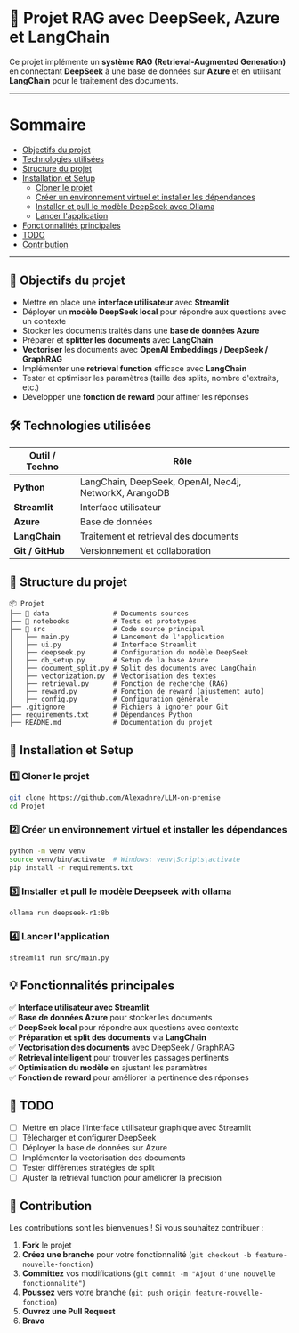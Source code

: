 # 🚀 Projet RAG avec DeepSeek, Azure et LangChain

Ce projet implémente un **système RAG (Retrieval-Augmented Generation)** en connectant **DeepSeek** à une base de données sur **Azure** et en utilisant **LangChain** pour le traitement des documents.

---

# Sommaire

- [Objectifs du projet](#📌-objectifs-du-projet)
- [Technologies utilisées](#🛠️-technologies-utilisées)
- [Structure du projet](#📂-structure-du-projet)
- [Installation et Setup](#🚀-installation-et-setup)
  - [Cloner le projet](#1️⃣-cloner-le-projet)
  - [Créer un environnement virtuel et installer les dépendances](#2️⃣-créer-un-environnement-virtuel-et-installer-les-dépendances)
  - [Installer et pull le modèle DeepSeek avec Ollama](#3️⃣-installer-et-pull-le-modèle-deepseek-with-ollama)
  - [Lancer l'application](#4️⃣-lancer-lapplication)
- [Fonctionnalités principales](#💡-fonctionnalités-principales)
- [TODO](#📅-todo)
- [Contribution](#🤝-contribution)

---
## 📌 Objectifs du projet



- Mettre en place une **interface utilisateur** avec **Streamlit**  
- Déployer un **modèle DeepSeek local** pour répondre aux questions avec un contexte  
- Stocker les documents traités dans une **base de données Azure**  
- Préparer et **splitter les documents** avec **LangChain**  
- **Vectoriser** les documents avec **OpenAI Embeddings / DeepSeek / GraphRAG**  
- Implémenter une **retrieval function** efficace avec **LangChain**  
- Tester et optimiser les paramètres (taille des splits, nombre d'extraits, etc.)  
- Développer une **fonction de reward** pour affiner les réponses  

## 🛠️ Technologies utilisées

| Outil / Techno  | Rôle |
|-----------------|------|
| **Python** | LangChain, DeepSeek, OpenAI, Neo4j, NetworkX, ArangoDB |
| **Streamlit** | Interface utilisateur |
| **Azure** | Base de données |
| **LangChain** | Traitement et retrieval des documents |
| **Git / GitHub** | Versionnement et collaboration |

## 📂 Structure du projet  

```
📦 Projet
├── 📂 data                # Documents sources
├── 📂 notebooks           # Tests et prototypes
├── 📂 src                 # Code source principal
│   ├── main.py           # Lancement de l'application
│   ├── ui.py             # Interface Streamlit
│   ├── deepseek.py       # Configuration du modèle DeepSeek
│   ├── db_setup.py       # Setup de la base Azure
│   ├── document_split.py # Split des documents avec LangChain
│   ├── vectorization.py  # Vectorisation des textes
│   ├── retrieval.py      # Fonction de recherche (RAG)
│   ├── reward.py         # Fonction de reward (ajustement auto)
│   ├── config.py         # Configuration générale
├── .gitignore            # Fichiers à ignorer pour Git
├── requirements.txt      # Dépendances Python
├── README.md             # Documentation du projet
```

## 🚀 Installation et Setup

### 1️⃣ Cloner le projet

```bash
git clone https://github.com/Alexadnre/LLM-on-premise
cd Projet
```

### 2️⃣ Créer un environnement virtuel et installer les dépendances  

```bash
python -m venv venv
source venv/bin/activate  # Windows: venv\Scripts\activate
pip install -r requirements.txt
```

### 3️⃣ Installer et pull le modèle Deepseek with ollama

```bash
ollama run deepseek-r1:8b
```

### 4️⃣ Lancer l'application

```bash
streamlit run src/main.py
```

## 💡 Fonctionnalités principales  

✅ **Interface utilisateur avec Streamlit**  
✅ **Base de données Azure** pour stocker les documents  
✅ **DeepSeek local** pour répondre aux questions avec contexte  
✅ **Préparation et split des documents** via **LangChain**  
✅ **Vectorisation des documents** avec DeepSeek / GraphRAG  
✅ **Retrieval intelligent** pour trouver les passages pertinents  
✅ **Optimisation du modèle** en ajustant les paramètres  
✅ **Fonction de reward** pour améliorer la pertinence des réponses  

## 📅 TODO  

- [ ] Mettre en place l'interface utilisateur graphique avec Streamlit  
- [ ] Télécharger et configurer DeepSeek  
- [ ] Déployer la base de données sur Azure  
- [ ] Implémenter la vectorisation des documents  
- [ ] Tester différentes stratégies de split  
- [ ] Ajuster la retrieval function pour améliorer la précision  

## 🤝 Contribution

Les contributions sont les bienvenues ! Si vous souhaitez contribuer :  

1. **Fork** le projet  
2. **Créez une branche** pour votre fonctionnalité (`git checkout -b feature-nouvelle-fonction`)  
3. **Committez** vos modifications (`git commit -m "Ajout d'une nouvelle fonctionnalité"`)  
4. **Poussez** vers votre branche (`git push origin feature-nouvelle-fonction`)  
5. **Ouvrez une Pull Request**  
6. **Bravo**
